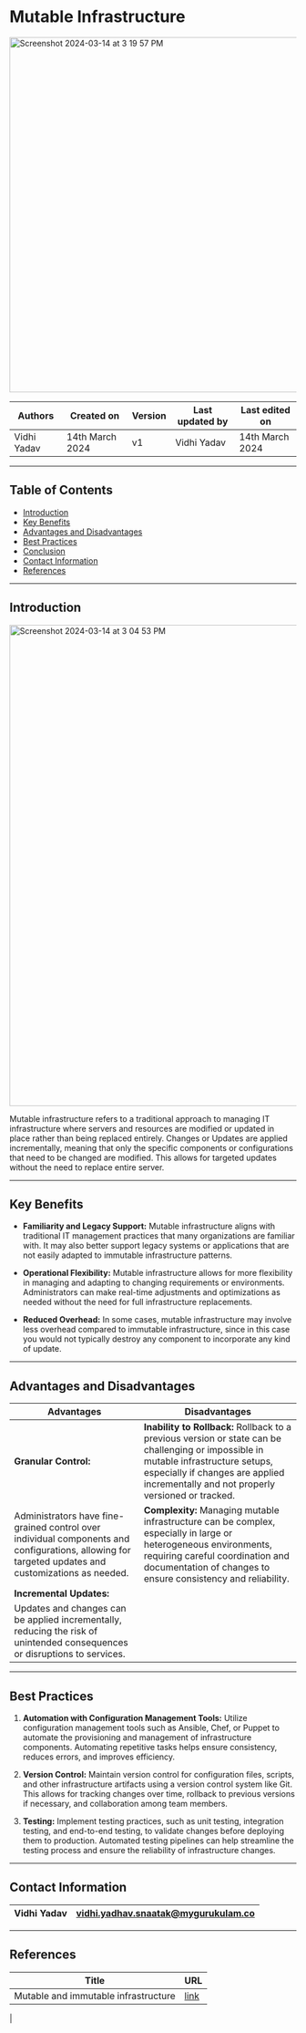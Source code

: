 
# Mutable Infrastructure 

<img width="623" alt="Screenshot 2024-03-14 at 3 19 57 PM" src="https://github.com/CodeOps-Hub/Documentation/assets/156056349/df9d8aaf-874a-4d4d-8082-0395b93a4ebd">


|   Authors        |  Created on   |  Version   | Last updated by | Last edited on |
| -----------------| --------------| -----------|---------------- | -------------- |
| Vidhi Yadav      | 14th March 2024   |     v1     | Vidhi Yadav     | 14th March 2024    |


***
## Table of Contents 
+ [Introduction](#Introduction)
+ [Key Benefits](#key-benefits-of-terragrunt)
+ [Advantages and Disadvantages](#advantages-and-disadvantages)
+ [Best Practices](#best-practices)
+ [Conclusion](#conclusion)
+ [Contact Information](#contact-information)
+ [References](#references)

***
## Introduction

<img width="844" alt="Screenshot 2024-03-14 at 3 04 53 PM" src="https://github.com/CodeOps-Hub/Documentation/assets/156056349/4078cbf2-1a73-45db-aad5-aa398c457e2a">

Mutable infrastructure refers to a traditional approach to managing IT infrastructure where servers and resources are modified or updated in place rather than being replaced entirely.
Changes or Updates are applied incrementally, meaning that only the specific components or configurations that need to be changed are modified. This allows for targeted updates without the need to replace entire server.

***
## Key Benefits

* **Familiarity and Legacy Support:** Mutable infrastructure aligns with traditional IT management practices that many organizations are familiar with. It may also better support legacy systems or applications that are not easily adapted to immutable infrastructure patterns.

* **Operational Flexibility:** Mutable infrastructure allows for more flexibility in managing and adapting to changing requirements or environments. Administrators can make real-time adjustments and optimizations as needed without the need for full infrastructure replacements.

* **Reduced Overhead:** In some cases, mutable infrastructure may involve less overhead compared to immutable infrastructure, since in this case you would not typically destroy any component to incorporate any kind of update. 

***
## Advantages and Disadvantages 

| Advantages                         | Disadvantages                                                                                                   |
|-----------------------------------|-----------------------------------------------------------------------------------------------------------------|
| **Granular Control:**             | **Inability to Rollback:** Rollback to a previous version or state can be challenging or impossible in mutable infrastructure setups, especially if changes are applied incrementally and not properly versioned or tracked. |
| Administrators have fine-grained control over individual components and configurations, allowing for targeted updates and customizations as needed. | **Complexity:** Managing mutable infrastructure can be complex, especially in large or heterogeneous environments, requiring careful coordination and documentation of changes to ensure consistency and reliability.  |
| **Incremental Updates:**          |                                                                                                                 |
| Updates and changes can be applied incrementally, reducing the risk of unintended consequences or disruptions to services.  |                                                                                                                 |
***
## Best Practices 

1. **Automation with Configuration Management Tools:** Utilize configuration management tools such as Ansible, Chef, or Puppet to automate the provisioning and management of infrastructure components. Automating repetitive tasks helps ensure consistency, reduces errors, and improves efficiency.

2. **Version Control:** Maintain version control for configuration files, scripts, and other infrastructure artifacts using a version control system like Git. This allows for tracking changes over time, rollback to previous versions if necessary, and collaboration among team members.

3. **Testing:** Implement testing practices, such as unit testing, integration testing, and end-to-end testing, to validate changes before deploying them to production. Automated testing pipelines can help streamline the testing process and ensure the reliability of infrastructure changes.

***
## Contact Information

|Vidhi Yadav                     | vidhi.yadhav.snaatak@mygurukulam.co                                                                                      
|---------------------------------|------------------------------------------------------------|

***
## References

| Title                                      | URL                                           |
|--------------------------------------------|-----------------------------------------------|
| Mutable and immutable infrastructure           | [link](https://devopscube.com/immutable-infrastructure/)    |
|

